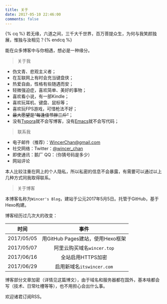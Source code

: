 ```yaml
---
title: 关于
date: 2017-05-10 22:46:00
comments: false
---
```


{% cq %} 若无缘，六道之间，三千大千世界，百万菩提众生，为何与我笑颜独展，惟独与汝相见？{% endcq %}

能在众多博客中与你相遇，想必是一种缘分。

> 关于我

- 伪文青、悲观主义者；
- 在互联网上有时会充当键盘侠；
- 热爱自由，性格有些随遇而安；
- 轻微强迫症，喜欢简单、美好的事物；
- 喜欢看小说，有一部Kindle；
- 喜欢玩耳机、键盘、鼠标等；
- 喜欢玩FPS游戏，可惜枪法不好；
- ~~最大愿望是“每逢佳节胖三斤”~~； 
- 没有[Typora](https://typora.io/)就不会写博客，没有[Emacs](https://www.gnu.org/software/emacs/)就不会写代码；

> 联系我

- 电子邮件（推荐）：[WincerChan@gmail.com](mailto:WincerChan@gmail.com) 
- 社交网络：Twitter：[@wincer_chan](https://twitter.com/wincer_chan)
- 即使通讯：鹅厂 QQ：（你猜号码是多少）
- 网站评论

本人比较注重在网上的个人隐私，所以私密的信息不会暴露，有需要可以通过以上几种方式同我取得联系。

> 关于博客

本博客名称为`Wincer's Blog`，建站于公元2017年5月5日。托管于GitHub，基于Hexo构建。

博客经历过几次大的改变：

|     时间     |            事件            |
| :--------: | :----------------------: |
| 2017/05/05 | 用GitHub Pages建站，使用Hexo框架 |
| 2017/05/07 |   阿里云购买域名`wincer.top`    |
| 2017/06/16 |       全站启用HTTPS加密        |
| 2017/06/29 |   启用新域名`itswincer.com`   |

博客部分文章加密（详情见这篇博文），由于域名和服务器都在国外，基本啥都会写（技术、日常吐槽等等），也不用担心会出什么事。

欢迎诸君订阅RSS。